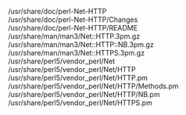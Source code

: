 /usr/share/doc/perl-Net-HTTP  
/usr/share/doc/perl-Net-HTTP/Changes  
/usr/share/doc/perl-Net-HTTP/README  
/usr/share/man/man3/Net::HTTP.3pm.gz  
/usr/share/man/man3/Net::HTTP::NB.3pm.gz  
/usr/share/man/man3/Net::HTTPS.3pm.gz  
/usr/share/perl5/vendor\_perl/Net  
/usr/share/perl5/vendor\_perl/Net/HTTP  
/usr/share/perl5/vendor\_perl/Net/HTTP.pm  
/usr/share/perl5/vendor\_perl/Net/HTTP/Methods.pm  
/usr/share/perl5/vendor\_perl/Net/HTTP/NB.pm  
/usr/share/perl5/vendor\_perl/Net/HTTPS.pm  

